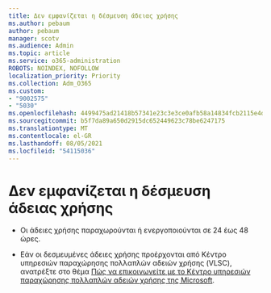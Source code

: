 ```yaml
---
title: Δεν εμφανίζεται η δέσμευση άδειας χρήσης
ms.author: pebaum
author: pebaum
manager: scotv
ms.audience: Admin
ms.topic: article
ms.service: o365-administration
ROBOTS: NOINDEX, NOFOLLOW
localization_priority: Priority
ms.collection: Adm_O365
ms.custom:
- "9002575"
- "5030"
ms.openlocfilehash: 4499475ad21418b57341e23c3e3ce0afb58a14834fcb2115e4dffc9881f1b6cf
ms.sourcegitcommit: b5f7da89a650d2915dc652449623c78be6247175
ms.translationtype: MT
ms.contentlocale: el-GR
ms.lasthandoff: 08/05/2021
ms.locfileid: "54115036"
---
```

# <a name="license-reservation-does-not-show"></a>Δεν εμφανίζεται η δέσμευση άδειας χρήσης

- Οι άδειες χρήσης παραχωρούνται ή ενεργοποιούνται σε 24 έως 48 ώρες.

- Εάν οι δεσμευμένες άδειες χρήσης προέρχονται από Κέντρο υπηρεσιών παραχώρησης πολλαπλών αδειών χρήσης (VLSC), ανατρέξτε στο θέμα [Πώς να επικοινωνείτε με το Κέντρο υπηρεσιών παραχώρησης πολλαπλών αδειών χρήσης της Microsoft](https://support.microsoft.com/help/4471406/how-to-contact-the-microsoft-volume-licensing-service-center).
